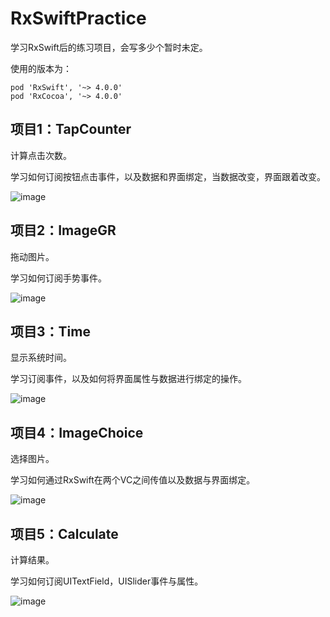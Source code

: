 # RxSwiftPractice
学习RxSwift后的练习项目，会写多少个暂时未定。

使用的版本为：
```
pod 'RxSwift', '~> 4.0.0'
pod 'RxCocoa', '~> 4.0.0'
```

## 项目1：TapCounter
计算点击次数。

学习如何订阅按钮点击事件，以及数据和界面绑定，当数据改变，界面跟着改变。

![image](https://github.com/flywo/RxSwiftPractice/blob/master/01TapCounter/TapCounter.gif)

## 项目2：ImageGR
拖动图片。

学习如何订阅手势事件。

![image](https://github.com/flywo/RxSwiftPractice/blob/master/02ImageGR/02.gif)

## 项目3：Time
显示系统时间。

学习订阅事件，以及如何将界面属性与数据进行绑定的操作。

![image](https://github.com/flywo/RxSwiftPractice/blob/master/03TimeChoice/03.gif)

## 项目4：ImageChoice
选择图片。

学习如何通过RxSwift在两个VC之间传值以及数据与界面绑定。

![image](https://github.com/flywo/RxSwiftPractice/blob/master/04ImageChoice/04.gif)

## 项目5：Calculate
计算结果。

学习如何订阅UITextField，UISlider事件与属性。

![image](https://github.com/flywo/RxSwiftPractice/blob/master/05Calculate/05.gif)
